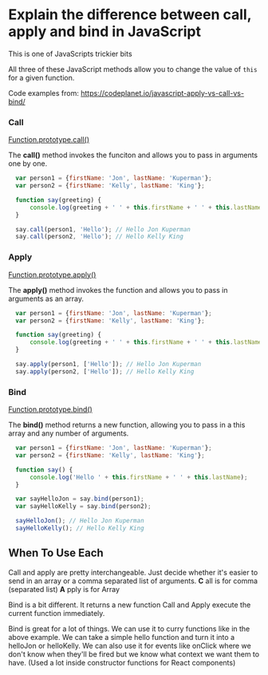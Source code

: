 # Explain the difference between call, apply and bind in JavaScript

This is one of JavaScripts trickier bits

All three of these JavaScript methods allow you to change the value of ```this``` for a given function.

Code examples from: https://codeplanet.io/javascript-apply-vs-call-vs-bind/

### Call

[Function.prototype.call()](https://developer.mozilla.org/en-US/docs/Web/JavaScript/Reference/Global_Objects/Function/call)

The __call()__ method invokes the funciton and allows you to pass in arguments one by one.

```js
  var person1 = {firstName: 'Jon', lastName: 'Kuperman'};
  var person2 = {firstName: 'Kelly', lastName: 'King'};

  function say(greeting) {
      console.log(greeting + ' ' + this.firstName + ' ' + this.lastName);
  }

  say.call(person1, 'Hello'); // Hello Jon Kuperman
  say.call(person2, 'Hello'); // Hello Kelly King
```

### Apply

[Function.prototype.apply()](https://developer.mozilla.org/en-US/docs/Web/JavaScript/Reference/Global_Objects/Function/apply)

The __apply()__ method invokes the function and allows you to pass in arguments as an array.

```js
  var person1 = {firstName: 'Jon', lastName: 'Kuperman'};
  var person2 = {firstName: 'Kelly', lastName: 'King'};

  function say(greeting) {
      console.log(greeting + ' ' + this.firstName + ' ' + this.lastName);
  }

  say.apply(person1, ['Hello']); // Hello Jon Kuperman
  say.apply(person2, ['Hello']); // Hello Kelly King
```

### Bind

[Function.prototype.bind()](https://developer.mozilla.org/en-US/docs/Web/JavaScript/Reference/Global_Objects/Function/bind)

The __bind()__ method returns a new function, allowing you to pass in a this array and any number of arguments.

```js
  var person1 = {firstName: 'Jon', lastName: 'Kuperman'};
  var person2 = {firstName: 'Kelly', lastName: 'King'};

  function say() {
      console.log('Hello ' + this.firstName + ' ' + this.lastName);
  }

  var sayHelloJon = say.bind(person1);
  var sayHelloKelly = say.bind(person2);

  sayHelloJon(); // Hello Jon Kuperman
  sayHelloKelly(); // Hello Kelly King
```

## When To Use Each
Call and apply are pretty interchangeable. Just decide whether it's easier to send in an array or a comma separated list of arguments.
  **C** all is for comma (separated list)
  **A** pply is for Array

Bind is a bit different. It returns a new function Call and Apply execute the current function immediately.

Bind is great for a lot of things. We can use it to curry functions like in the above example. We can take a simple hello function and turn it into a helloJon or helloKelly. We can also use it for events like onClick where we don't know when they'll be fired but we know what context we want them to have. (Used a lot inside constructor functions for React components)
